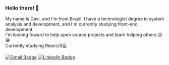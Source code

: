 ### Hello there! 👋

My name is Davi, and I'm from Brazil. I have a technologist degree in system analysis and development, and I'm currently studying front-end development.
<br>I'm looking foward to help open source projects and learn helping others.:wink::grin:
<br>Currently studying ReactJS:computer: 

[![Gmail Badge](https://img.shields.io/badge/-dbs.tj0@gmail.com-c14438?style=flat-square&logo=Gmail&logoColor=white&link=mailto:dbs.tj0@gmail.com)](mailto:dbs.tj0@gmail.com)
[![Linkedin Badge](https://img.shields.io/badge/-LinkedIn-blue?style=flat-square&logo=Linkedin&logoColor=white&link=https://www.linkedin.com/in/davi-santos-a3b494191/)](https://www.linkedin.com/in/davi-santos-a3b494191/)
